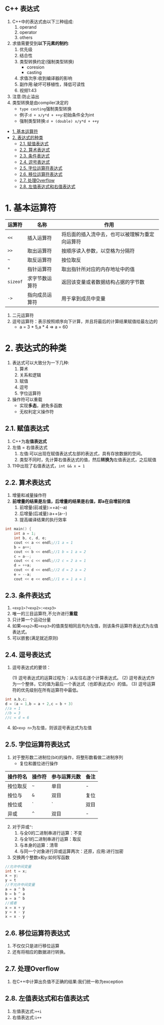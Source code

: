 C++ 表达式
---
1. C++中的表达式由以下三种组成:
    1. operand
    2. operator
    3. others
2. 求值需要受到**以下元素的制约**:
    1. 优先级
    2. 结合性
    3. 类型转换约定(强制类型转换)
        + coresion
        + casting
    4. 求值次序:收到编译器的影响
    5. 副作用:破坏可移植性，降低可读性
    6. 视频1:43
3. 注意:防止溢出
4. 类型转换是由compiler决定的
    + `type casting`强制类型转换
    + 例子:`d + x/y*d + ++y`:初始条件全为int
    + 强制类型转换:`d + (double) x/y*d + ++y`

<!-- TOC -->

- [1. 基本运算符](#1-基本运算符)
- [2. 表达式的种类](#2-表达式的种类)
  - [2.1. 赋值表达式](#21-赋值表达式)
  - [2.2. 算术表达式](#22-算术表达式)
  - [2.3. 条件表达式](#23-条件表达式)
  - [2.4. 逗号表达式](#24-逗号表达式)
  - [2.5. 字位运算符表达式](#25-字位运算符表达式)
  - [2.6. 移位运算符表达式](#26-移位运算符表达式)
  - [2.7. 处理Overflow](#27-处理overflow)
  - [2.8. 左值表达式和右值表达式](#28-左值表达式和右值表达式)

<!-- /TOC -->

# 1. 基本运算符

运算符|名称|作用
--|--|--
`<<`|插入运算符|将后面的插入流中去，也可以被理解为重定向运算符
`>>`|取出运算符|按顺序读入参数，以空格为分隔符
`~`|取反运算符|按位取反
`*`|指针运算符|取出指针所对应的内存地址中的值
`sizeof`|求字节数运算符|返回该变量或者数据结构占据的字节数
`->`|指向成员运算符|用于拿到成员中变量

1. 二元运算符
2. 逗号运算符：表示按照顺序向下计算，并且将最后的计算结果赋值给最左边的
    + a = 3 * 5,a * 4 => a = 60

# 2. 表达式的种类
1. 表达式可以大致分为一下几种:
    1. 算术
    2. 关系和逻辑
    3. 赋值
    4. 逗号
    5. 字位运算符
2. 操作符可以重载
    + 实现**多态**，避免多函数
    + 无权利定义操作符

## 2.1. 赋值表达式
1. C++为**左值表达式**
2. 左值 = 右值表达式
    1. 左值:可以出现在赋值表达式左部的表达式，具有存放数据的空间。
    2. 类型不同时，先计算右值表达式的值，然后**转换为**左值表达式，之后赋值
3. 11中出现了右值表达式，`int && x = 1`

## 2.2. 算术表达式
1. 增量和减量操作符
1. **前增量的结果是左值，后增量的结果是右值，即a在自增前的值**
    1. 前增量(前减量):++a(--a)
    2. 后增量(后减量):a++(a--)
    3. 提高编译结果的执行效率

```c++
int main() {
	int a = 1;
	int b, c, d, e;
	cout << a << endl;//1 a = 1
	b = a++;
	cout << b << endl;//1 b = 1 a = 2
	c = a--;
	cout << c << endl;//2 c = 2 a = 1
	d = ++a;
	cout << d << endl;//2 d = 2 a = 2
	e = --a;
	cout << e << endl;//1 e = 1 a = 1
```

## 2.3. 条件表达式
1. `<exp1>?<exp2>:<exp3>`
2. 唯一的三目运算符,不允许进行**重载**
3. 只计算一个运动分量
4. 如果`<exp2>`和`<exp3>`的值类型相同且均为左值，则该条件运算符表达式为左值表达式。
5. 可以嵌套(满足就近原则)

## 2.4. 逗号表达式
1. 逗号表达式的要领：

   (1) 逗号表达式的运算过程为：从左往右逐个计算表达式。
   (2) 逗号表达式作为一个整体，它的值为最后一个表达式（也即表达式n）的值。
   (3) 逗号运算符的优先级别在所有运算符中最低。
```c++
int a,b,c;
d = (a = 1,b = a + 2,c = b + 3)
//a = 1
//b = 3
//c = d = 6
```
4. 如`<exp n>`为左值，则该逗号表达式为左值

## 2.5. 字位运算符表达式
1. 对于整形数二进制位(bit)的操作，将整形数看做二进制序列
    + 复位和置位进行操作

操作符名|操作符|参与运算元数|备注
--|--|--|--
按位取反|`~`|单目|-
按位与|`&`|双目|复位
按位或|`|`|双目|置位
异或|`^`|双目|-

2. 对于异或`^`:
    1. 与全0的二进制串进行运算：不变
    2. 与全1的二进制串进行运算：取反
    3. 与本身的运算：清零
    4. 与同一个对象进行异或运算两次：还原，应用:进行加密
3. 交换两个整数x和y:如何写函数

```c++
//允许中间变量
int t = x;
x = y;
y = t
//不允许中间变量
a = a ^ b
b = b ^ a
a = a ^ b
//或者
x = x + y
y = x - y
x = x - y
```

## 2.6. 移位运算符表达式
1. 不仅仅只是进行移位运算
2. 还有将相应的数据进行转换。

## 2.7. 处理Overflow 
1. 在C++中计算出负值不正确的结果:我们统一称为exception

## 2.8. 左值表达式和右值表达式
1. 左值表达式:`++i`
2. 右值表达式:`i++`
